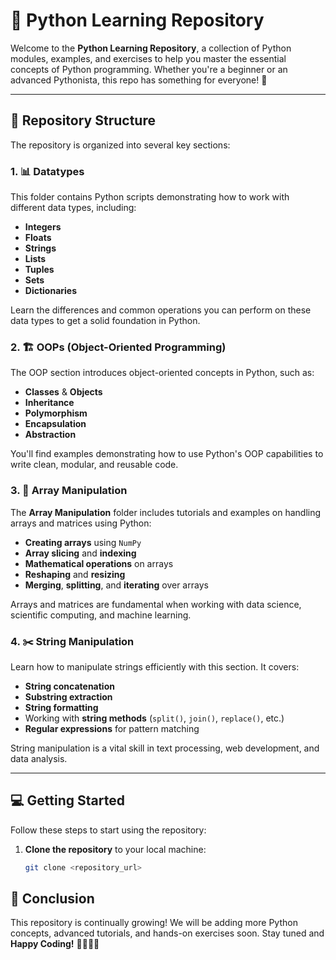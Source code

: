 # 🐍 Python Learning Repository

Welcome to the **Python Learning Repository**, a collection of Python modules, examples, and exercises to help you master the essential concepts of Python programming. Whether you're a beginner or an advanced Pythonista, this repo has something for everyone! 🚀

---

## 📂 Repository Structure

The repository is organized into several key sections:

### 1. 📊 Datatypes
This folder contains Python scripts demonstrating how to work with different data types, including:
- **Integers**
- **Floats**
- **Strings**
- **Lists**
- **Tuples**
- **Sets**
- **Dictionaries**

Learn the differences and common operations you can perform on these data types to get a solid foundation in Python.

### 2. 🏗 OOPs (Object-Oriented Programming)
The OOP section introduces object-oriented concepts in Python, such as:
- **Classes** & **Objects**
- **Inheritance**
- **Polymorphism**
- **Encapsulation**
- **Abstraction**

You'll find examples demonstrating how to use Python's OOP capabilities to write clean, modular, and reusable code.

### 3. 📐 Array Manipulation
The **Array Manipulation** folder includes tutorials and examples on handling arrays and matrices using Python:
- **Creating arrays** using `NumPy`
- **Array slicing** and **indexing**
- **Mathematical operations** on arrays
- **Reshaping** and **resizing**
- **Merging**, **splitting**, and **iterating** over arrays

Arrays and matrices are fundamental when working with data science, scientific computing, and machine learning.

### 4. ✂️ String Manipulation
Learn how to manipulate strings efficiently with this section. It covers:
- **String concatenation**
- **Substring extraction**
- **String formatting**
- Working with **string methods** (`split()`, `join()`, `replace()`, etc.)
- **Regular expressions** for pattern matching

String manipulation is a vital skill in text processing, web development, and data analysis.

---

## 💻 Getting Started

Follow these steps to start using the repository:

1. **Clone the repository** to your local machine:
   ```bash
   git clone <repository_url>


## 🎉 Conclusion

This repository is continually growing! We will be adding more Python concepts, advanced tutorials, and hands-on exercises soon. Stay tuned and **Happy Coding!** 👨‍💻👩‍💻

